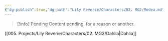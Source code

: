 ```yaml
---
{"dg-publish":true,"dg-path":"Lily Reverie/Characters/02. MG2/Medea.md","permalink":"/lily-reverie/characters/02-mg-2/medea/","created":"2024-01-20T03:12:51.328-03:00","updated":"2024-01-21T01:41:28.016-03:00"}
---
```



>[!info] Pending
>Content pending, for a reason or another.

[[005. Projects/Lily Reverie/Characters/02. MG2/Dahlia\|Dahlia]]